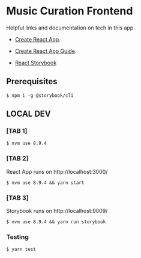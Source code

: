 # Music Curation Frontend
Helpful links and documentation on tech in this app.
 - [Create React App](https://github.com/facebookincubator/create-react-app).

 - [Create React App Guide](https://github.com/facebookincubator/create-react-app/blob/master/packages/react-scripts/template/README.md).

 - [React Storybook](https://storybook.js.org)

## Prerequisites
```
$ npm i -g @storybook/cli
```

## LOCAL DEV

### [TAB 1]
```
$ nvm use 8.9.4
```
### [TAB 2]
React App runs on http://localhost:3000/
```
$ nvm use 8.9.4 && yarn start
```

### [TAB 3]
Storybook runs on http://localhost:9009/
```
$ nvm use 8.9.4 && yarn run storybook
```

### Testing
```
$ yarn test
```
